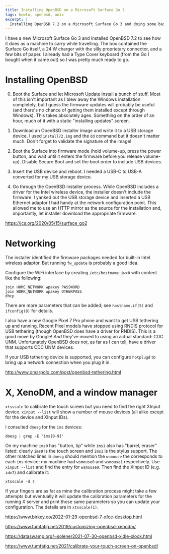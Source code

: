 ```yaml
---
title: Installing OpenBSD on a Microsoft Surface Go 3
tags: howto, openbsd, unix
excerpt: |
  Installing OpenBSD 7.2 on a Microsoft Surface Go 3 and doing some basic setup.
---
```


I have a new Microsoft Surface Go 3 and installed OpenBSD 7.2 to see how it
does as a machine to carry while travelling. The box contained the Surface Go
itself, a 24 W charger with the silly proprietary connector, and a few bits of
paper. I already had a Type Cover keyboard (from the Go I bought when it came
out) so I was pretty much ready to go. 

# Installing OpenBSD

0. Boot the Surface and let Microsoft Update install a bunch of stuff. Most of
   this isn't important as I blew away the Windows installation completely, but
   I guess the firmware updates will probably be useful (and there's no chance
   of getting them installed except through Windows). This takes absolutely
   ages. Something on the order of an hour, much of it with a static
   "installing updates" screen.

1. Download an OpenBSD installer image and write it to a USB storage device. I
   used `install72.img` and the `dd` command but it doesn't matter much. Don't
   forget to validate the signature of the image!

2. Boot the Surface into firmware mode (hold volume-up, press the power button,
   and wait until it enters the firmware before you release volume-up). Disable
   Secure Boot and set the boot order to include USB devices.

3. Insert the USB device and reboot. I needed a USB-C to USB-A converted for my
   USB storage device.

4. Go through the OpenBSD installer process. While OpenBSD includes a driver
   for the Intel wireless device, the installer doesn't include the firmware. I
   yanked out the USB storage device and inserted a USB Ethernet adaptor I had
   handy at the network configuration point. This allowed me to use an HTTP
   mirror as the source for the installation and, importantly, let installer
   download the appropriate firmware.


https://jcs.org/2020/05/15/surface_go2

# Networking

The installer identified the firmware packages needed for built-in Intel
wireless adaptor. But running `fw_update` is probably a good idea.

Configure the WiFi interface by creating `/etc/hostname.iwx0` with content like
the following:

```
join HOME_NETWORK wpakey PASSWORD
join WORK_NETWORK wpakey OTHERPASS
dhcp
```

There are more parameters that can be added; see `hostname.if(5)` and
`ifconfig(8)` for details.

I also have a new Google Pixel 7 Pro phone and want to get USB tethering up and
running. Recent Pixel models have stopped using RNDIS protocol for USB
tethering (though OpenBSD does have a driver for RNDIS). This is a good move by
Google! *And* they've moved to using an actual standard: CDC UNM. Unfortunately
OpenBSD does *not*, as far as I can tell, have a driver that supports CDC UNM
devices.

If your USB tethering device is supported, you can configure `hotplugd` to
bring up a network connection when you plug it in.

http://www.omarpolo.com/post/openbsd-tethering.html

# X, XenoDM, and a window manager

`xtsscale` to calibrate the touch screen but you need to find the right XInput
device. `xinput --list` will show a number of mouse devices (all alike except
for the device and XInput IDs).

I consulted `dmesg` for the `ims` devices:

```
dmesg | grep -E 'ims[0-9]'
```

On my machine `ims0` has "button, tip" while `ims1` also has "barrel, eraser"
listed: clearly `ims0` is the touch screen and `ims1` is the stylus support.
The other matched lines in `dmesg` should mention the `wsmouse` the corresponds
to each `ims` device: my machine had `wsmouse0` and `wsmouse1` respectively.
Use `xinput --list` and find the entry for `wsmouse0`. Then find the XInput ID
(e.g. `id=7`) and calibrate it:

```
xtsscale -d 7
```

If your fingers are as fat as mine the calibration process might take a few
attempts but eventually it will update the calibration parameters for the
running X server and print those same parameters so you can update your
configuration. The details are in `xtsscale(1)`.

https://www.birkey.co/2022-01-29-openbsd-7-xfce-desktop.html

https://www.tumfatig.net/2019/customizing-openbsd-xenodm/

https://dataswamp.org/~solene/2021-07-30-openbsd-xidle-xlock.html

https://www.tumfatig.net/2021/calibrate-your-touch-screen-on-openbsd/
